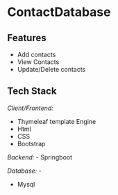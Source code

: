 # ContactDatabase

## Features

- Add contacts
- View Contacts
- Update/Delete contacts

## Tech Stack

*Client/Frontend:*
- Thymeleaf template Engine
- Html
- CSS
- Bootstrap

*Backend:* -
Springboot 

*Database:* -
- Mysql
